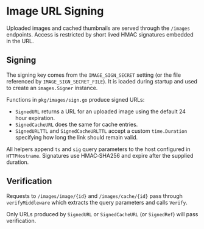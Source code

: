 # Image URL Signing

Uploaded images and cached thumbnails are served through the `/images` endpoints. Access is restricted by short lived HMAC signatures embedded in the URL.

## Signing

The signing key comes from the `IMAGE_SIGN_SECRET` setting (or the file referenced by `IMAGE_SIGN_SECRET_FILE`). It is loaded during startup and used to create an `images.Signer` instance.

Functions in `pkg/images/sign.go` produce signed URLs:

- `SignedURL` returns a URL for an uploaded image using the default 24 hour expiration.
- `SignedCacheURL` does the same for cache entries.
- `SignedURLTTL` and `SignedCacheURLTTL` accept a custom `time.Duration` specifying how long the link should remain valid.

All helpers append `ts` and `sig` query parameters to the host configured in `HTTPHostname`. Signatures use HMAC‑SHA256 and expire after the supplied duration.

## Verification

Requests to `/images/image/{id}` and `/images/cache/{id}` pass through `verifyMiddleware` which extracts the query parameters and calls `Verify`.

Only URLs produced by `SignedURL` or `SignedCacheURL` (or `SignedRef`) will pass verification.
